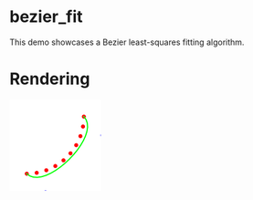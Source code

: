 # bezier_fit

This demo showcases a Bezier least-squares fitting algorithm.

# Rendering

![Rendering of a curve being fit to points on the quarter of a circle.](rendering.gif)
